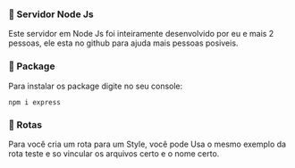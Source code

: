 ### 📜 Servidor Node Js
Este servidor em Node Js foi inteiramente desenvolvido por eu e mais 2 pessoas, ele esta no github para ajuda mais pessoas posiveis.

### 📂 Package
Para instalar os package digite no seu console:

```
npm i express
```

### 🧪 Rotas

Para você cria um rota para um Style, você pode Usa o mesmo exemplo da rota teste e so vincular os arquivos certo e o nome certo.
